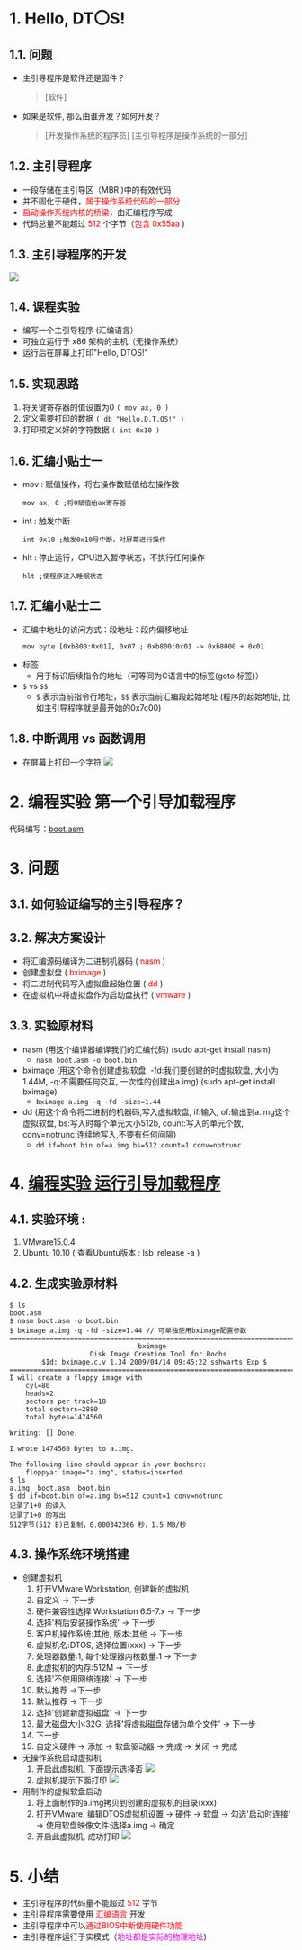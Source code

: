# 1. Hello, DT〇S!
## 1.1. 问题
- 主引导程序是软件还是固件？
    > [软件]
- 如果是软件, 那么由谁开发？如何开发？
    > [开发操作系统的程序员] [主引导程序是操作系统的一部分]

## 1.2. 主引导程序
- 一段存储在主引导区（MBR )中的有效代码
- 并不固化于硬件，<font color=red>属于操作系统代码的一部分</font>
- <font color=red>启动操作系统内核的桥梁</font>，由汇编程序写成
- 代码总量不能超过 <font color=red>512</font> 个字节（<font color=red>包含 0x55aa</font> )

## 1.3. 主引导程序的开发
![](vx_images/002_1.png)

## 1.4. 课程实验
- 编写一个主引导程序 (汇编语言）
- 可独立运行于 x86 架构的主机（无操作系统）
- 运行后在屏幕上打印"Hello, DTOS!"

## 1.5. 实现思路
1. 将关键寄存器的值设置为0 `( mov ax, 0 )`
2. 定义需要打印的数据 `( db "Hello,D.T.OS!" )`
3. 打印预定义好的字符数据 `( int 0x10 )`

## 1.6. 汇编小贴士一
- mov : 赋值操作，将右操作数赋值给左操作数
    ```x86asm
    mov ax, 0 ;将0赋值绐ax寄存器
    ```
- int : 触发中断
    ```x86asm
    int 0x10 ;触发0x10号中断，对屏幕进行操作
    ```
- hlt : 停止运行，CPU进入暂停状态，不执行任何操作
    ```x86asm
    hlt ;使程序进入睡眠状态
    ```

## 1.7. 汇编小贴士二
- 汇编中地址的访问方式：段地址：段内偏移地址
    ```x86asm
    mov byte [0xb800:0x01], 0x07 ; 0xb800:0x01 -> 0xb8000 + 0x01
    ```
- 标签
    - 用于标识后续指令的地址（可等同为C语言中的标签(goto 标签)）
-  `$` vs `$$`
    - `$` 表示当前指令行地址，`$$` 表示当前汇编段起始地址 (程序的起始地址, 比如主引导程序就是最开始的0x7c00)

## 1.8. 中断调用 vs 函数调用
- 在屏幕上打印一个字符
![](vx_images/002_2.png)

# 2. 编程实验 第一个引导加载程序
代码编写：[<u>boot.asm</u>](vx_attachments/002/boot.asm)

# 3. 问题
## 3.1. 如何验证编写的主引导程序？

## 3.2. 解决方案设计
- 将汇编源码编译为二进制机器码 ( <font color=red>nasm</font> )
- 创建虚拟盘 ( <font color=red>bximage</font> )
- 将二进制代码写入虚拟盘起始位置 ( <font color=red>dd</font> )
- 在虚拟机中将虚拟盘作为启动盘执行 ( <font color=red>vmware</font> )

## 3.3. 实验原材料
- nasm (用这个编译器编译我们的汇编代码) (sudo apt-get install nasm)
    - `nasm boot.asm -o boot.bin`
- bximage (用这个命令创建虚拟软盘, -fd:我们要创建的时虚拟软盘, 大小为1.44M, -q:不需要任何交互, 一次性的创建出a.img) (sudo apt-get install bximage)
    - `bximage a.img -q -fd -size=1.44`
- dd (用这个命令将二进制的机器码,写入虚拟软盘, if:输入, of:输出到a.img这个虚拟软盘, bs:写入时每个单元大小512b, count:写入的单元个数, conv=notrunc:连续地写入,不要有任何间隔)
    - `dd if=boot.bin of=a.img bs=512 count=1 conv=notrunc`

# 4. [<u>编程实验 运行引导加载程序</u>](vx_attachments/code/002_Hello_DTOS)
## 4.1. 实验环境 :
1. VMware15.0.4
2. Ubuntu 10.10 ( 查看Ubuntu版本 : lsb_release -a )
## 4.2. 生成实验原材料

```
$ ls
boot.asm
$ nasm boot.asm -o boot.bin
$ bximage a.img -q -fd -size=1.44 // 可单独使用bximage配置参数
========================================================================
                                bximage
                    Disk Image Creation Tool for Bochs
        $Id: bximage.c,v 1.34 2009/04/14 09:45:22 sshwarts Exp $
========================================================================
I will create a floppy image with
    cyl=80
    heads=2
    sectors per track=18
    total sectors=2880
    total bytes=1474560

Writing: [] Done.

I wrote 1474560 bytes to a.img.

The following line should appear in your bochsrc:
    floppya: image="a.img", status=inserted
$ ls
a.img  boot.asm  boot.bin
$ dd if=boot.bin of=a.img bs=512 count=1 conv=notrunc
记录了1+0 的读入
记录了1+0 的写出
512字节(512 B)已复制，0.000342366 秒，1.5 MB/秒
```

## 4.3. 操作系统环境搭建
- 创建虚拟机
    1. 打开VMware Workstation, 创建新的虚拟机
    2. 自定义 -> 下一步
    3. 硬件兼容性选择 Workstation 6.5-7.x -> 下一步
    4. 选择'稍后安装操作系统' -> 下一步
    5. 客户机操作系统:其他, 版本:其他 -> 下一步
    6. 虚拟机名:DTOS, 选择位置(xxx) -> 下一步
    7. 处理器数量:1, 每个处理器内核数量:1 -> 下一步
    8. 此虚拟机的内存:512M -> 下一步
    9. 选择'不使用网络连接' -> 下一步
    10. 默认推荐 ->下一步
    11. 默认推荐 -> 下一步
    12. 选择'创建新虚拟磁盘' -> 下一步
    13. 最大磁盘大小:32G, 选择'将虚拟磁盘存储为单个文件' -> 下一步
    14. 下一步
    15. 自定义硬件 -> 添加 -> 软盘驱动器 -> 完成 -> 关闭 -> 完成
- 无操作系统启动虚拟机
    1. 开启此虚拟机, 下面提示选择否
    ![](vx_images/002_e1.png)
    2. 虚拟机提示下面打印
    ![](vx_images/002_e2.png)
- 用制作的虚拟软盘启动
    1. 将上面制作的a.img拷贝到创建的虚拟机的目录(xxx)
    2. 打开VMware, 编辑DTOS虚拟机设置 -> 硬件 -> 软盘 -> 勾选'启动时连接' -> 使用软盘映像文件:选择a.img -> 确定
    3. 开启此虚拟机, 成功打印
    ![](vx_images/002_e3.png)

# 5. 小结
- 主引导程序的代码量不能超过 <font color=red>512</font> 字节
- 主引导程序需要使用 <font color=red>汇编语言</font> 开发
- 主引导程序中可以<font color=red>通过BIOS中断使用硬件功能</font>
- 主引导程序运行于实模式（<font color=#d0d>地址都是实际的物理地址</font>)

